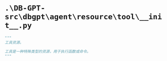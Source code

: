 # `.\DB-GPT-src\dbgpt\agent\resource\tool\__init__.py`

```py
"""
工具资源。

工具是一种特殊类型的资源，用于执行函数或命令。
"""
```
